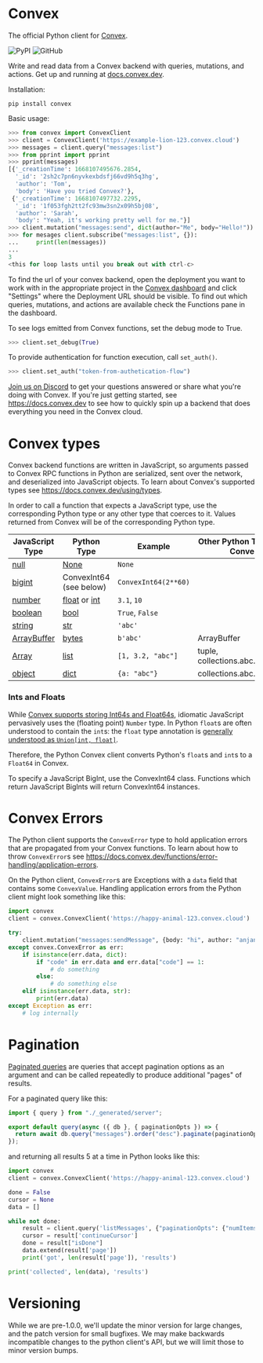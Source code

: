 # Convex

The official Python client for [Convex](https://convex.dev/).

![PyPI](https://img.shields.io/pypi/v/convex?label=convex&logo=pypi)
![GitHub](https://img.shields.io/github/license/get-convex/convex-py)

Write and read data from a Convex backend with queries, mutations, and actions.
Get up and running at [docs.convex.dev](https://docs.convex.dev/home).

Installation:

    pip install convex

Basic usage:

```python
>>> from convex import ConvexClient
>>> client = ConvexClient('https://example-lion-123.convex.cloud')
>>> messages = client.query("messages:list")
>>> from pprint import pprint
>>> pprint(messages)
[{'_creationTime': 1668107495676.2854,
  '_id': '2sh2c7pn6nyvkexbdsfj66vd9h5q3hg',
  'author': 'Tom',
  'body': 'Have you tried Convex?'},
 {'_creationTime': 1668107497732.2295,
  '_id': '1f053fgh2tt2fc93mw3sn2x09h5bj08',
  'author': 'Sarah',
  'body': "Yeah, it's working pretty well for me."}]
>>> client.mutation("messages:send", dict(author="Me", body="Hello!"))
>>> for mesages client.subscribe("messages:list", {}):
...     print(len(messages))
...
3
<this for loop lasts until you break out with ctrl-c>
```

To find the url of your convex backend, open the deployment you want to work
with in the appropriate project in the
[Convex dashboard](https://dashboard.convex.dev) and click "Settings" where the
Deployment URL should be visible. To find out which queries, mutations, and
actions are available check the Functions pane in the dashboard.

To see logs emitted from Convex functions, set the debug mode to True.

```python
>>> client.set_debug(True)
```

To provide authentication for function execution, call `set_auth()`.

```python
>>> client.set_auth("token-from-authetication-flow")
```

[Join us on Discord](https://www.convex.dev/community) to get your questions
answered or share what you're doing with Convex. If you're just getting started,
see https://docs.convex.dev to see how to quickly spin up a backend that does
everything you need in the Convex cloud.

# Convex types

Convex backend functions are written in JavaScript, so arguments passed to
Convex RPC functions in Python are serialized, sent over the network, and
deserialized into JavaScript objects. To learn about Convex's supported types
see https://docs.convex.dev/using/types.

In order to call a function that expects a JavaScript type, use the
corresponding Python type or any other type that coerces to it. Values returned
from Convex will be of the corresponding Python type.

| JavaScript Type                                                                                             | Python Type                                                                                                                    | Example              | Other Python Types that Convert |
| ----------------------------------------------------------------------------------------------------------- | ------------------------------------------------------------------------------------------------------------------------------ | -------------------- | ------------------------------- |
| [null](https://developer.mozilla.org/en-US/docs/Web/JavaScript/Data_structures#null_type)                   | [None](https://docs.python.org/3/library/stdtypes.html#the-null-object)                                                        | `None`               |                                 |
| [bigint](https://developer.mozilla.org/en-US/docs/Web/JavaScript/Data_structures#bigint_type)               | ConvexInt64 (see below)                                                                                                        | `ConvexInt64(2**60)` |                                 |
| [number](https://developer.mozilla.org/en-US/docs/Web/JavaScript/Data_structures#number_type)               | [float](https://docs.python.org/3/library/functions.html#float) or [int](https://docs.python.org/3/library/functions.html#int) | `3.1`, `10`          |                                 |
| [boolean](https://developer.mozilla.org/en-US/docs/Web/JavaScript/Data_structures#boolean_type)             | [bool](https://docs.python.org/3/library/functions.html#bool)                                                                  | `True`, `False`      |                                 |
| [string](https://developer.mozilla.org/en-US/docs/Web/JavaScript/Data_structures#string_type)               | [str](https://docs.python.org/3/library/stdtypes.html#str)                                                                     | `'abc'`              |                                 |
| [ArrayBuffer](https://developer.mozilla.org/en-US/docs/Web/JavaScript/Reference/Global_Objects/ArrayBuffer) | [bytes](https://docs.python.org/3/library/stdtypes.html#bytes)                                                                 | `b'abc'`             | ArrayBuffer                     |
| [Array](https://developer.mozilla.org/en-US/docs/Web/JavaScript/Reference/Global_Objects/Array)             | [list](https://docs.python.org/3/library/stdtypes.html#list)                                                                   | `[1, 3.2, "abc"]`    | tuple, collections.abc.Sequence |
| [object](https://developer.mozilla.org/en-US/docs/Web/JavaScript/Data_structures#objects)                   | [dict](https://docs.python.org/3/library/stdtypes.html#dict)                                                                   | `{a: "abc"}`         | collections.abc.Mapping         |

### Ints and Floats

While
[Convex supports storing Int64s and Float64s](https://docs.convex.dev/using/types#convex-types),
idiomatic JavaScript pervasively uses the (floating point) `Number` type. In
Python `float`s are often understood to contain the `int`s: the `float` type
annotation is
[generally understood as `Union[int, float]`](https://peps.python.org/pep-0484/#the-numeric-tower).

Therefore, the Python Convex client converts Python's `float`s and `int`s to a
`Float64` in Convex.

To specify a JavaScript BigInt, use the ConvexInt64 class. Functions which
return JavaScript BigInts will return ConvexInt64 instances.

# Convex Errors

The Python client supports the `ConvexError` type to hold application errors
that are propagated from your Convex functions. To learn about how to throw
`ConvexError`s see
https://docs.convex.dev/functions/error-handling/application-errors.

On the Python client, `ConvexError`s are Exceptions with a `data` field that
contains some `ConvexValue`. Handling application errors from the Python client
might look something like this:

```python
import convex
client = convex.ConvexClient('https://happy-animal-123.convex.cloud')

try:
    client.mutation("messages:sendMessage", {body: "hi", author: "anjan"})
except convex.ConvexError as err:
    if isinstance(err.data, dict):
        if "code" in err.data and err.data["code"] == 1:
            # do something
        else:
            # do something else
    elif isinstance(err.data, str):
        print(err.data)
except Exception as err:
    # log internally
```

# Pagination

[Paginated queries](https://docs.convex.dev/database/pagination) are queries
that accept pagination options as an argument and can be called repeatedly to
produce additional "pages" of results.

For a paginated query like this:

```javascript
import { query } from "./_generated/server";

export default query(async ({ db }, { paginationOpts }) => {
  return await db.query("messages").order("desc").paginate(paginationOpts);
});
```

and returning all results 5 at a time in Python looks like this:

```python
import convex
client = convex.ConvexClient('https://happy-animal-123.convex.cloud')

done = False
cursor = None
data = []

while not done:
    result = client.query('listMessages', {"paginationOpts": {"numItems": 5, "cursor": cursor}})
    cursor = result['continueCursor']
    done = result["isDone"]
    data.extend(result['page'])
    print('got', len(result['page']), 'results')

print('collected', len(data), 'results')
```

# Versioning

While we are pre-1.0.0, we'll update the minor version for large changes, and
the patch version for small bugfixes. We may make backwards incompatible changes
to the python client's API, but we will limit those to minor version bumps.
